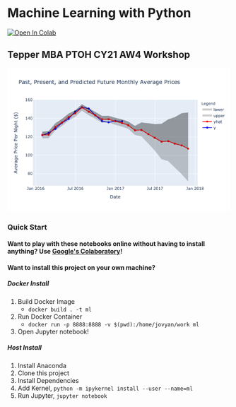 
# Machine Learning with Python
[![Open In Colab](https://colab.research.google.com/assets/colab-badge.svg)](https://colab.research.google.com/github/carriegardner428/ML-with-Python-Tepper-CY21-AW4/blob/main/)

## Tepper MBA PTOH CY21 AW4 Workshop

![Past, Present, Future Monthly Prices](img/Forecast/Past-Present-Future-Monthly-Prices.png)

### Quick Start


#### Want to play with these notebooks online without having to install anything? Use [Google's Colaboratory](https://colab.research.google.com/github/carriegardner428/ML-with-Python-Tepper-CY21-AW4/blob/main/)!



#### Want to install this project on your own machine?

##### Docker Install
1. Build Docker Image
   - `docker build . -t ml`
2. Run Docker Container
   - `docker run -p 8888:8888 -v $(pwd):/home/jovyan/work ml`
3. Open Jupyter notebook!


##### Host Install
1. Install Anaconda
2. Clone this project
3. Install Dependencies
4. Add Kernel, `python -m ipykernel install --user --name=ml`
5. Run Jupyter, `jupyter notebook`


